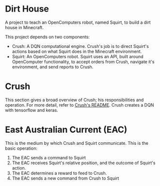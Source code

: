 # Dirt House
A project to teach an OpenComputers robot, named Squirt, to build a dirt house in Minecraft.

This project depends on two components:
- Crush: A DQN computational engine. Crush's job is to direct Squirt's actions based on what Squirt does in the Minecraft environment.
- Squirt: An OpenComputers robot. Squirt uses an API, built around OpenComputer functionality, to accept orders from Crush, navigate it's environment, and send reports to Crush.

# Crush
This section gives a broad overview of Crush; his responsibilities and operation. For more detail, refer to [Crush's README](https://www.github.com/CraigKnoblauch/dirt-house/master/Crush/README.md).
Crush creates a DQN with tensorflow and keras. 

# East Australian Current (EAC)
This is the medium by which Crush and Squirt communicate. This is the basic operation:
1. The EAC sends a command to Squirt
2. The EAC receives Squirt's relative position, and the outcome of Squirt's action. 
3. The EAC determines a reward to feed to Crush. 
4. The EAC sends a new command from Crush to Squirt
